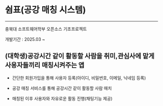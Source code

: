 # 쉼표(공강 매칭 시스템)
---------------------------------------------------
충북대 소프트웨어학부 오픈소스 기초프로젝트

개발기간 : 2025.03 ~

## (대학생)공강시간 같이 활동할 사람을 취미,관심사에 맡게 사용자들끼리 매칭시켜주는 앱
- 간단한 회원가입을 통해 사용자 등록(아이디, 비밀번호, 이메일, 닉네임 등록)

- 공강 매칭 서비스를 통해 공강시간 같이 활동할 사람 매치

- 매칭된 이후 사용자와 자유로운 활동 진행(채팅기능 제공)

